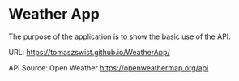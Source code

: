 # Weather App
The purpose of the application is to show the basic use of the API.

URL: https://tomaszswist.github.io/WeatherApp/

  API Source:
    Open Weather
    https://openweathermap.org/api
